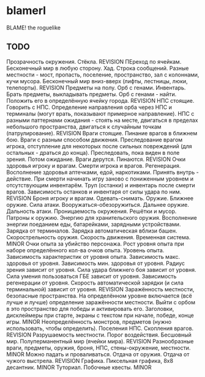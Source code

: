 blamerl
=======

BLAME! the roguelike

TODO
----

Прозрачность окружения. Стёкла.
REVISION
ПЕреход по ячейкам. Бесконечный мир в любую сторону.
Хад. Строка сообщений.
Разные местности - мост, пропасть, поселение, пространство, зал с колоннами, кучи мусора.
Бесконечный мир вниз-вверх (лифты, лестницы, люки, телепорты).
REVISION
Предметы на полу. Орб с генами.
Инвентарь. Брать предметы, выкладывать предметы.
Орб с генами - найти. Положить его в определённую ячейку города.
REVISION
НПС стоящие. Говорить с НПС.
Определение направления орба через НПС и терминалы (могут врать, показывают примерное направление).
НПС с разными паттернами ожидания - стоять на месте, двигаться в пределах небольшого пространства, двигаться к случайным точкам (патрулирование).
REVISION
Враги стоящие.
Пинание врагов в ближнем бою.
Враги с разным способом движения.
Преследование врагом игрока, отступление для некоторых после сильных повреждений (для остальных - драться до конца). Преследовать, пока виден в поле зрения. Потом ожидание.
Враги дерутся. Пинаются.
REVISION
Очки здоровья игроку и врагам. Смерти игрока и врагов.
Регенерация.
Восполнение здоровья аптечками, едой, наркотиками. Принять внутрь - действие.
При смерти начинать игру заново с пониженным уровнем и отсутствующим инвентарём.
Труп (останки) и инвентарь после смерти врагов.
Зависимость останков и инвентаря от силы удара по ним.
REVISION
Броня игроку и врагам. Одевать-снимать.
Оружие. Ближнее оружие. Сила атаки. Вооружаться-обезоружиться.
Дальнее оружие. Дальность атаки.
Проницаемость окружения. Решётки и мусор.
Патроны к оружию.
Энергию для хранительского оружия.
Восполнение энергии поеданием еды, батарейками, зарядными устройствами.
Зарядка от терминалов.
Зарядка автоматическая вблизи башен.
Скорострельность оружия.
Скорость движения. Временная система.
MINOR
Очки опыта за убийство персонажа.
Рост уровня опыта при наборе определённого кол-ва очков опыта.
Уровень опыта. Зависимость характеристик от уровня опыта.
Зависимость макс. здоровья от уровня.
Зависимость мин. здоровья от уровня.
Радиус зрения зависит от уровня.
Сила удара ближнего боя зависит от уровня.
Сила умения пользоваться ГБЕ зависит от уровня.
Зависимость регенерации от уровня.
Скорость автоматической зарядки (и сила терминальной) зависит от уровня.
REVISION
Заражённость местности, безопасные пространства. На определённом уровне включается (всё лучше и лучше) определение заражённости местности.
Выйти с орбом в это пространство для победы и активировать его.
Заголовки, дисклеймеры при старте, экраны с текстом при начале, победе, конце игры.
MINOR
Неопределённость монстров, предметов (нужно использовать, чтобы определить).
Поселения НПС.
Скопления врагов.
REVISION
Разрушаемость местности. Порог воздействия.
Бесшовный мир.
Полуперманентный мир (ячейки мира).
REVISION
Разнообразные враги, предметы, оружия, броня, НПС, стены-окружение, местности.
MINOR
Можно падать и проваливаться.
Отдача от оружия. Отдача от чужого выстрела.
REVISION
Графика. Пиксельная графика, 8х8 десантник.
MINOR
Туториал.
Побочные квесты.
MINOR
